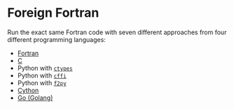 # Foreign Fortran

Run the exact same Fortran code with seven different approaches
from four different programming languages:

- [Fortran][1]
- [C][2]
- Python with [`ctypes`][3]
- Python with [`cffi`][4]
- Python with [`f2py`][5]
- [Cython][6]
- [Go (Golang)][7]

[1]: fortran/README.md
[2]: c/README.md
[3]: python/README.md#ctypes
[4]: python/README.md#cffi
[5]: f2py/README.md
[6]: cython/README.md
[7]: golang/README.md
